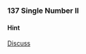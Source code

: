 ### 137 Single Number II

#### Hint

[Discuss](https://leetcode.com/problems/single-number-ii/discuss/43294)


